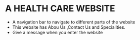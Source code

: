 # A HEALTH CARE WEBSITE
- A navigation bar to navigate to different parts of the website
- This website has Abou Us ,Contact Us and Specialities.
- Give a message when you enter the website
  
